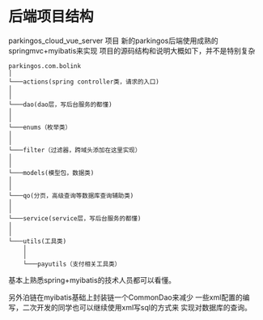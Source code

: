 # 后端项目结构
parkingos_cloud_vue_server 项目
新的parkingos后端使用成熟的springmvc+myibatis来实现
项目的源码结构和说明大概如下，并不是特别复杂

```
parkingos.com.bolink  
│
└───actions(spring controller类，请求的入口)
│   
│   
└───dao(dao层，写后台服务的都懂)
│   
│   
└───enums（枚举类）
│   
│   
└───filter（过滤器，跨域头添加在这里实现）
│   
│   
└───models(模型包，数据类)
│   
│   
└───qo(分页，高级查询等数据库查询辅助类)
│   
│   
└───service(service层，写后台服务的都懂)
│   
│   
└───utils(工具类)
    │   
    │   
    └───payutils（支付相关工具类）

```

基本上熟悉spring+myibatis的技术人员都可以看懂。

另外泊链在myibatis基础上封装链一个CommonDao来减少
一些xml配置的编写，二次开发的同学也可以继续使用xml写sql的方式来
实现对数据库的查询。
